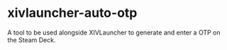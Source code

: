 # xivlauncher-auto-otp
A tool to be used alongside XIVLauncher to generate and enter a OTP on the Steam Deck.
